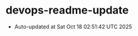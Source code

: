 # devops-readme-update
<!--START_SECTION:activity-->
- Auto-updated at Sat Oct 18 02:51:42 UTC 2025
<!--END_SECTION:activity-->
